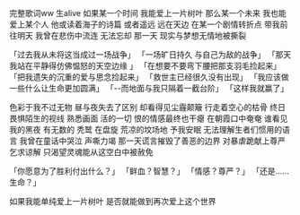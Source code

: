 完整歌词ww
生alive
如果某一个时间
我能爱上一片树叶
那么某一个未来
我也能爱上某个人
他或读着海子的诗篇
或者遥远 远在天边
在某一个剧情转折点
带我前往明天
我曾在悲伤中流连 无法忘却
那一天 现实与梦想无情地被撕裂

「过去我从未将这当成过一场战争」
「一场旷日持久 与自己为敌的战争」
「那天我站在平静得仿佛愠怒的天空边缘 」
「在想要不要弯下腰把那支羽毛捡起来」
「把我遗失的沉重的爱与思念捡起来」
「救世主已经很久没有出现」
「我应该做一些什么让生命更加圆满」
「--而地面与我只隔着一截台阶」
「这样我就赢了」

色彩于我不过无物
昼与夜失去了区别
却看得见尘霾颠簸
行走着空心的枯骨
终日畏惧陌生的视线
熟悉画面 活的一切
恨的情感最终也干瘪
在朝霞口中奄奄
谁看见 我的黑夜
有无数的 秃鹫 在盘旋
荒凉的坟场地 予我安眠
无法理解生者们惯用的语言
我曾在童话中哭泣 声嘶力竭
那一天谎言摧毁了善恶的边界
对暴虐跪献上尊严 乞求谅解
只渴望灵魂能从这空白中被赦免

「你愿意为了胜利付出什么？」
「鲜血？智慧？」
「情感？尊严？」
「还是……生命？」

如果我能单纯爱上一片树叶
是否就能做到再次爱上这个世界